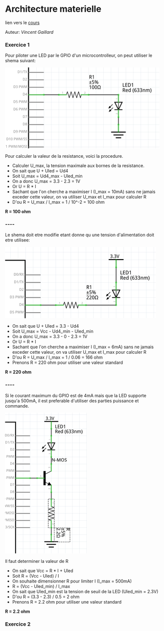 # Architecture materielle

lien vers le [cours](https://sen.enst.fr/se302a-se302b/architecture-materielle)

Auteur: _Vincent Gaillard_

### Exercice 1
Pour piloter une LED par le GPIO d'un microcontrolleur, on peut utiliser le shema suivant:

![exo1_1.png](exo1_1.png)

Pour calculer la valeur de la resistance, voici la procedure.

* Calculer U_max, la tension maximale aux bornes de la resistance.
* On sait que U + Uled = Ud4
* Soit U_max = Ud4_max - Uled_min
* On a donc U_max = 3.3 - 2.3 = 1V
* Or U = R * I
* Sachant que l'on cherche a maximiser I (I_max = 10mA) sans ne jamais exceder cette valeur, on va utiliser U_max et I_max pour calculer R
* D'ou R = U_max / I_max = 1 / 10^-2 = 100 ohm

**R = 100 ohm**
### ----

Le shema doit etre modifie etant donne qu une tension d'alimentation doit etre utilisee:

![exo1_2.png](exo1_2.png)

* On sait que U + Uled = 3.3 - Ud4
* Soit U_max = Vcc - Ud4_min - Uled_min
* On a donc U_max = 3.3 - 0 - 2.3 = 1V
* Or U = R * I
* Sachant que l'on cherche a maximiser I (I_max = 6mA) sans ne jamais exceder cette valeur, on va utiliser U_max et I_max pour calculer R
* D'ou R = U_max / I_max = 1 / 0.06 = 166 ohm
* Prenons R = 220 ohm pour utiliser une valeur standard

**R = 220 ohm**
### ----

Si le courant maximum du GPIO est de 4mA mais que la LED supporte jusqu'a 500mA, il est preferable d'utiliser des parties puissance et commande.

![exo1_3.png](exo1_3.png)

Il faut determiner la valeur de R
* On sait que Vcc = R * I + Uled
* Soit R = (Vcc - Uled) / I
* On souhaite dimensionner R pour limiter I (I_max = 500mA)
* R = (Vcc - Uled_min) / I_max
* On sait que Uled_min est la tension de seuil de la LED (Uled_min = 2.3V)
* D'ou R = (3.3 - 2.3) / 0.5 = 2 ohm
* Prenons R = 2.2 ohm pour utiliser une valeur standard

**R = 2.2 ohm**

### Exercice 2
